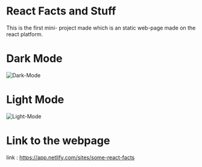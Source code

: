 # React Facts and Stuff
This is the first mini- project made which is an static web-page made on the react platform.

# Dark Mode
![Dark-Mode](./Images/ReactDarkModeSS)
# Light Mode
![Light-Mode](./Images/ReactLightModeSS)

# Link to the webpage
link : https://app.netlify.com/sites/some-react-facts
